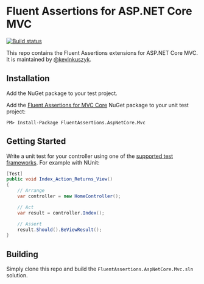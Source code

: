 # Fluent Assertions for ASP.NET Core MVC
[![Build status](https://ci.appveyor.com/api/projects/status/rt5vutjvy2no75cv?svg=true)](https://ci.appveyor.com/project/kevinkuszyk/fluentassertions-aspnetcore-mvc)

This repo contains the Fluent Assertions extensions for ASP.NET Core MVC.  It is maintained by [@kevinkuszyk](https://github.com/kevinkuszyk).

## Installation

Add the NuGet package to your test project.

Add the [Fluent Assertions for MVC Core][nuget-mvc-core] NuGet package to your unit test project:

````
PM> Install-Package FluentAssertions.AspNetCore.Mvc
````

## Getting Started

Write a unit test for your controller using one of the [supported test frameworks][fa-frameworks].  For example with NUnit:

```` C#
[Test]
public void Index_Action_Returns_View()
{
    // Arrange
    var controller = new HomeController();

    // Act
    var result = controller.Index();

    // Assert
    result.Should().BeViewResult();
}

````

## Building

Simply clone this repo and build the `FluentAssertions.AspNetCore.Mvc.sln` solution.

[fa-frameworks]: https://github.com/dennisdoomen/fluentassertions/wiki/Documentation#supported-test-frameworks
[nuget-mvc-core]: https://www.nuget.org/packages/FluentAssertions.AspNetCore.Mvc
